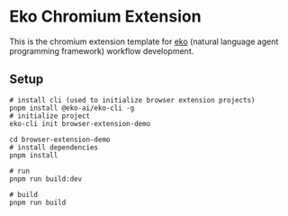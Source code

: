 # **Eko Chromium Extension**

This is the chromium extension template for [eko](https://github.com/FellouAI/eko) (natural language agent programming framework) workflow development.

## Setup
``` shell
# install cli (used to initialize browser extension projects)
pnpm install @eko-ai/eko-cli -g
# initialize project
eko-cli init browser-extension-demo

cd browser-extension-demo
# install dependencies
pnpm install

# run
pnpm run build:dev

# build
pnpm run build
```
